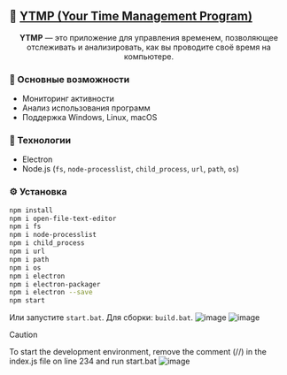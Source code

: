 
## 📁 [YTMP (Your Time Management Program)](https://github.com/aket0r/YTMP)

<div align="center">

**YTMP** — это приложение для управления временем, позволяющее отслеживать и анализировать, как вы проводите своё время на компьютере.

</div>

### 🚀 Основные возможности

- Мониторинг активности
- Анализ использования программ
- Поддержка Windows, Linux, macOS

### 🧱 Технологии

- Electron
- Node.js (`fs`, `node-processlist`, `child_process`, `url`, `path`, `os`)

### ⚙️ Установка

```bash
npm install
npm i open-file-text-editor
npm i fs
npm i node-processlist
npm i child_process
npm i url
npm i path
npm i os
npm i electron
npm i electron-packager
npm i electron --save
npm start
```

Или запустите `start.bat`. Для сборки: `build.bat`.
![image](https://github.com/user-attachments/assets/28dd12cc-71b3-418c-b0b2-36f5885736ca)
![image](https://github.com/user-attachments/assets/4d7c9989-fbe9-4fa8-a419-5085d6f18a9a)
<br>
> [!CAUTION]
> To start the development environment, remove the comment (//) in the index.js file on line 234 and run start.bat
![image](https://github.com/user-attachments/assets/dd1eb134-e352-4910-b60d-f7de8bbeb3f0)
